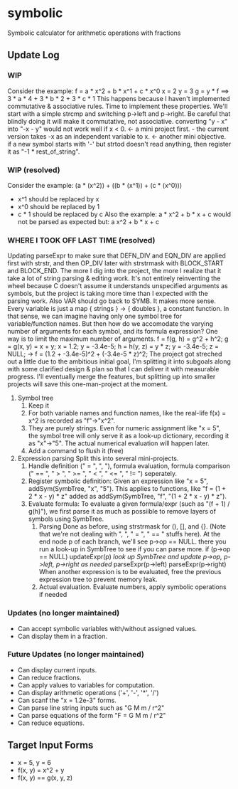 # symbolic
Symbolic calculator for arithmetic operations with fractions

## Update Log

### WIP
Consider the example:
f = a * x^2 + b * x^1 + c * x^0
x = 2
y = 3
g = y * f
==> 3 * a * 4 + 3 * b * 2 + 3 * c * 1
This happens because I haven't implemented commutative & associative rules.
Time to implement these properties.
We'll start with a simple strcmp and switching p->left and p->right.
Be careful that blindly doing it will make it commutative, not associative.
converting "y - x" into "-x - y" would not work well if x < 0. <- a mini project first.
	- the current version takes -x as an independent variable to x. <- another mini objective. if a new symbol starts with '-' but strtod doesn't read anything, then register it as "-1 * rest_of_string".

### WIP (resolved)
Consider the example:
(a * (x^2)) + ((b * (x^1)) + (c * (x^0)))
- x^1 should be replaced by x
- x^0 should be replaced by 1
- c * 1 should be replaced by c
Also the example:
a * x^2 + b * x + c
would not be parsed as expected but:
	a
	x^2 + b * x + c

### WHERE I TOOK OFF LAST TIME (resolved)
Updating parseExpr to make sure that DEFN_DIV and EQN_DIV are applied first with strstr, and then OP_DIV later with strstrmask with BLOCK_START and BLOCK_END.
The more I dig into the project, the more I realize that it take a lot of string parsing & editing work. It's not entirely reinventing the wheel because C doesn't assume it understands unspecified arguments as symbols, but the project is taking more time than I expected with the parsing work.
Also VAR should go back to SYMB. It makes more sense. Every variable is just a map { strings } -> { doubles }, a constant function.
In that sense, we can imagine having only one symbol tree for variable/function names. But then how do we accomodate the varying number of arguments for each symbol, and its formula expression?
One way is to limit the maximum number of arguments.
f = f(g, h) = g^2 + h^2;
	g = g(x, y) = x + y;
		x = 1.2;
		y = -3.4e-5;
	h = h(y, z) = y * z;
		y = -3.4e-5;
		z = NULL;
-> f = (1.2 + -3.4e-5)^2 + (-3.4e-5 * z)^2;
The project got streched out a little due to the ambitious initial goal, I'm splitting it into subgoals along with some clarified design & plan so that I can deliver it with measurable progress. I'll eventually merge the features, but splitting up into smaller projects will save this one-man-project at the moment.

1. Symbol tree
	1. Keep it
	2. For both variable names and function names, like the real-life f(x) = x^2 is recorded as "f"->"x^2".
	3. They are purely strings. Even for numeric assignment like "x = 5", the symbol tree will only serve it as a look-up dictionary, recording it as "x"->"5". The actual numerical evaluation will happen later.
	4. Add a command to flush it (free)
2. Expression parsing
	Split this into several mini-projects.
	1. Handle definition (" = ", ", "), formula evaluation, formula comparison (" == ", " > ", " >= ", " < ", " <= ", " != ") seperately.
	2. Register symbolic definition: Given an expression like "x = 5", addSym(SymbTree, "x", "5"). This applies to functions, like "f = (1 + 2 * x - y) * z" added as addSym(SymbTree, "f", "(1 + 2 * x - y) * z").
	3. Evaluate formula:
		To evaluate a given formula/expr (such as "(f + 1) / g(h)"), we first parse it as much as possiible to remove layers of symbols using SymbTree.
		1. Parsing
			Done as before, using strstrmask for (), [], and {}. (Note that we're not dealing with ", ", " = ", " == " stuffs here). At the end node p of each branch, we'll see p->op == NULL. there you run a look-up in SymbTree to see if you can parse more.
			if (p->op == NULL)
				updateExpr(p)	*look up SymbTree and update p->op, p->left, p->right as needed*
				parseExpr(p->left)
				parseExpr(p->right)
			When another expression is to be evaluated, free the previous expression tree to prevent memory leak.
		2. Actual evaluation.
			Evaluate numbers, apply symbolic operations if needed

### Updates (no longer maintained)
- Can accept symbolic variables with/without assigned values.
- Can display them in a fraction.

### Future Updates (no longer maintained)
- Can display current inputs.
- Can reduce fractions.
- Can apply values to variables for computation.
- Can display arithmetic operations ('+', '-', '\*', '/')
- Can scanf the "x = 1.2e-3" forms.
- Can parse line string inputs such as "G M m / r^2"
- Can parse equations of the form "F = G M m / r^2"
- Can reduce equations.

## Target Input Forms
- x = 5, y = 6
- f(x, y) = x^2 + y
- f(x, y) == g(x, y, z)
